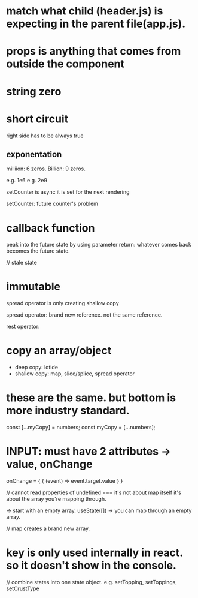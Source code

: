 # match what child (header.js) is expecting in the parent file(app.js).

# props is anything that comes from outside the component

# string zero

# short circuit

right side has to be always true

## exponentation

milliion: 6 zeros.
Billion: 9 zeros.

e.g. 1e6
e.g. 2e9

setCounter is async
it is set for the next rendering

setCounter: future counter's problem

# callback function

peak into the future state by using parameter
return: whatever comes back becomes the future state.

// stale state

# immutable

spread operator is only creating shallow copy

spread operator: brand new reference. not the same reference.

rest operator:

# copy an array/object

- deep copy: lotide
- shallow copy: map, slice/splice, spread operator

# these are the same. but bottom is more industry standard.

const [...myCopy] = numbers;
const myCopy = [...numbers];

# INPUT: must have 2 attributes -> value, onChange

onChange = { { (event) => event.target.value } }

// cannot read properties of undefined === it's not about map itself
it's about the array you're mapping through.

-> start with an empty array. useState([])
-> you can map through an empty array.

// map creates a brand new array.

# key is only used internally in react. so it doesn't show in the console.

// combine states into one state object.
e.g. setTopping, setToppings, setCrustType
